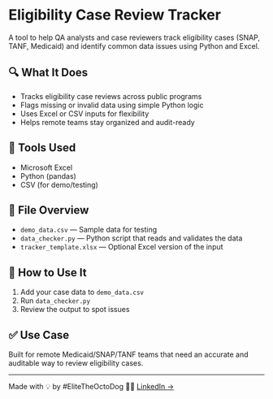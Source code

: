# Eligibility Case Review Tracker

A tool to help QA analysts and case reviewers track eligibility cases (SNAP, TANF, Medicaid) and identify common data issues using Python and Excel.

## 🔍 What It Does
- Tracks eligibility case reviews across public programs
- Flags missing or invalid data using simple Python logic
- Uses Excel or CSV inputs for flexibility
- Helps remote teams stay organized and audit-ready

## 🧰 Tools Used
- Microsoft Excel
- Python (pandas)
- CSV (for demo/testing)

## 📁 File Overview
- `demo_data.csv` — Sample data for testing
- `data_checker.py` — Python script that reads and validates the data
- `tracker_template.xlsx` — Optional Excel version of the input

## 🧪 How to Use It
1. Add your case data to `demo_data.csv`
2. Run `data_checker.py`
3. Review the output to spot issues

## ✅ Use Case
Built for remote Medicaid/SNAP/TANF teams that need an accurate and auditable way to review eligibility cases.

---

Made with 💡 by #EliteTheOctoDog 🐙🐶
[LinkedIn →](https://linkedin.com/in/JoeNetherland)
